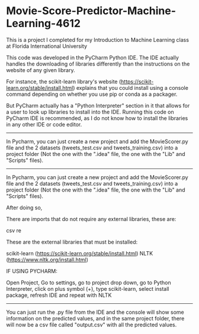 # Movie-Score-Predictor-Machine-Learning-4612
This is a project I completed for my Introduction to Machine Learning class at Florida International University

This code was developed in the PyCharm Python IDE. The IDE actually handles the downloading of libraries differently than the instructions on the website of any given library.

For instance, the scikit-learn library's website (https://scikit-learn.org/stable/install.html) explains that you could install using a console command depending on whether you use pip or conda as a packager.

But PyCharm actually has a "Python Interpreter" section in it that allows for a user to look up libraries to install into the IDE.
Running this code on PyCharm IDE is recommended, as I do not know how to install the libraries in any other IDE or code editor.

---------------------------------------------------------------------------------------------------------------------------------------------------------------

In Pycharm, you can just create a new project and add the MovieScorer.py file and the 2 datasets (tweets_test.csv and tweets_training.csv) into a project folder (Not the one with the ".idea" file, the one with the "Lib" and "Scripts" files).

---------------------------------------------------------------------------------------------------------------------------------------------------------------

In Pycharm, you can just create a new project and add the MovieScorer.py file and the 2 datasets (tweets_test.csv and tweets_training.csv) into a project folder (Not the one with the ".idea" file, the one with the "Lib" and "Scripts" files).

After doing so, 

There are imports that do not require any external libraries, these are:

csv
re

These are the external libraries that must be installed:

scikit-learn (https://scikit-learn.org/stable/install.html)
NLTK (https://www.nltk.org/install.html)

IF USING PYCHARM:

Open Project, Go to settings, go to project drop down, go to Python Interpreter, click on plus symbol (+), type scikit-learn, select install package, refresh IDE and repeat with NLTK

---------------------------------------------------------------------------------------------------------------------------------------------------------------

You can just run the .py file from the IDE and the console will show some information on the predicted values, and in the same project folder, there will now be a csv file called "output.csv" with all the predicted values.

